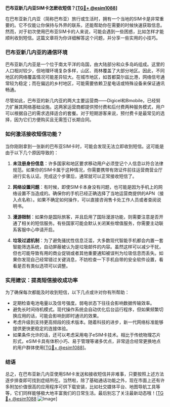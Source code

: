 **巴布亚新几内亚SIM卡怎麽收短信？[[TG💪+ @esim1088](https://t.me/s/esim1088)]**

在巴布亚新几内亚（简称巴布亚）旅行或生活时，拥有一个当地的SIM卡是非常重要的。它不仅能让你保持与外界的联系，还能帮助你在需要的时候快速获取信息。然而，对于初次使用巴布亚SIM卡的人来说，可能会遇到一些困惑，比如怎样才能顺利收到短信。这篇文章将为你详细解答这个问题，并分享一些实用的小技巧。

### 巴布亚新几内亚的通信环境

巴布亚新几内亚是一个位于南太平洋的岛国，由大陆部分和众多岛屿组成。这里的人口相对较少，但地理环境复杂多样，山区、雨林覆盖了大部分地区。因此，不同地区的网络覆盖情况可能差异较大。在城市地区，如首都莫尔兹比港，网络信号通常较为稳定；而在偏远的乡村地区，可能需要依赖卫星电话或特殊设备来保证通讯畅通。

尽管如此，巴布亚的新几内亚的两大主要运营商——Digicel和Bmobile，已经努力扩展其网络基础设施。这两家运营商都提供预付费和后付费两种服务模式，用户可以根据自己的需求选择适合的套餐。对于短期游客来说，预付费卡是最常见的选择，因为它们方便购买且无需签订长期合同。

### 如何激活接收短信功能？

当你刚刚拿到一张新的巴布亚SIM卡时，可能会发现无法立即收到短信。这可能是由于以下几个原因导致的：

1. **未注册身份信息**：许多国家和地区要求移动用户必须登记个人信息以符合法律规范。如果你的SIM卡属于这种情况，你需要携带有效证件前往运营商营业厅进行实名认证。完成这个步骤后，通常就可以正常接收短信了。

2. **网络设置问题**：有时候，即使SIM卡本身没有问题，也可能是因为手机上的网络设置不当造成的。确保你的手机已经正确选择了当地运营商提供的APN（接入点名称）。如果不确定如何操作，可以直接咨询售卡处工作人员或者查阅说明书。

3. **漫游限制**：如果你是国际旅客，并且启用了国际漫游功能，则需要注意是否开通了相关的短信服务。有些国家可能会默认关闭某些增值服务，你需要主动联系客服中心申请开启。

4. **垃圾过滤机制**：为了避免骚扰性信息泛滥，大多数现代智能手机都会内置一套智能筛选系统，自动屏蔽被认为是垃圾邮件的内容。虽然这样可以减少干扰，但也可能导致有用的商业促销或者其他重要通知被误判为垃圾信息而丢失。如果你发现自己经常错过关键消息，不妨检查一下手机自带的安全软件设置，看看是否有类似选项可以调整。

### 实用建议：提高短信接收成功率

为了确保每次都能及时收到短信，以下几点或许对你有所帮助：

- 定期检查电池电量以及信号强度。弱电状态下往往会影响数据传输效率。
- 避免长时间待机模式。现代操作系统会自动优化后台运行程序，但如果频繁切换应用的话，可能会影响到即时通讯的效果。
- 考虑升级到支持更高频段的技术版本。随着科技的进步，新一代网络标准能够提供更快更稳定的连接体验。
- 如果条件允许的话，还可以考虑采用电子eSIM卡技术。相比于传统物理芯片形式，eSIM卡具有体积小巧、易于管理等诸多优点，非常适合经常更换地点的用户群体使用[[TG💪+ @esim1088](https://t.me/s/esim1088)]。

### 结语

总之，在巴布亚新几内亚使用SIM卡发送和接收短信并非难事，只要按照上述方法逐步排查即可找到症结所在。当然啦，除了基础通话功能之外，现在市面上还有许多附加价值很高的应用程序可供下载安装，比如社交媒体平台、地图导航工具等等，它们同样能够极大地丰富我们的日常生活。最后别忘了关注最新动态哦！[[TG💪+ @esim1088](https://t.me/s/esim1088) ![Image](https://i.postimg.cc/4NQfJmqS/Snipaste-2025-05-13-00-14-12.png)]